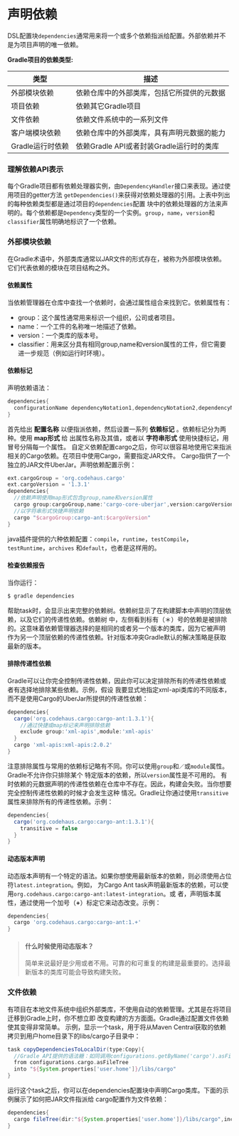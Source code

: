 声明依赖
========================
DSL配置块`dependencies`通常用来将一个或多个依赖指派给配置。外部依赖并不是为项目声明的唯一依赖。

**Gradle项目的依赖类型:**

类型|描述
---|---
外部模块依赖|依赖仓库中的外部类库，包括它所提供的元数据  
项目依赖|依赖其它Gradle项目
文件依赖|依赖文件系统中的一系列文件
客户端模块依赖|依赖仓库中的外部类库，具有声明元数据的能力
Gradle运行时依赖|依赖Gradle API或者封装Gradle运行时的类库

### 理解依赖API表示
每个Gradle项目都有依赖处理器实例，由`DependencyHandler`接口来表现。通过使用项目的getter方法
`getDependencies()`来获得对依赖处理器的引用。上表中列出的每种依赖类型都是通过项目的`dependencies`配置
块中的依赖处理器的方法来声明的。每个依赖都是`Dependency`类型的一个实例。`group`，`name`，`version`和
`classifier`属性明确地标识了一个依赖。

### 外部模块依赖
在Gradle术语中，外部类库通常以JAR文件的形式存在，被称为外部模块依赖。它们代表依赖的模块在项目结构之外。
#### 依赖属性
当依赖管理器在仓库中查找一个依赖时，会通过属性组合来找到它。依赖属性有：
+ group：这个属性通常用来标识一个组织，公司或者项目。
+ name：一个工件的名称唯一地描述了依赖。
+ version：一个类库的版本号。
+ classifier：用来区分具有相同group,name和version属性的工件，但它需要进一步规范（例如运行时环境）。

#### 依赖标记
声明依赖语法：
```gradle
dependencies{
  configurationName dependencyNotation1,dependencyNotation2,dependencyNotation3...
}
```
首先给出 **配置名称** 以便指派依赖，然后设置一系列 **依赖标记** 。依赖标记分为两种。使用 **map形式** 给
出属性名称及其值，或者以 **字符串形式** 使用快捷标记，用冒号分隔每一个属性。
自定义依赖配置cargo之后，你可以很容易地使用它来指派相关的Cargo依赖。在项目中使用Cargo，需要指定JAR文件。
Cargo指供了一个独立的JAR文件UberJar。声明依赖配置示例：
```gradle
ext.cargoGroup = 'org.codehaus.cargo'
ext.cargoVersion = '1.3.1'
dependencies{
  //依赖声明使用map形式包含group,name和version属性
  cargo group:cargoGroup,name:'cargo-core-uberjar',version:cargoVersion
  //以字符串形式快捷声明依赖
  cargo "$cargoGroup:cargo-ant:$cargoVersion"
}
```
java插件提供的六种依赖配置：`compile`，`runtime`，`testCompile`，`testRuntime`，`archives`
和`default`，也者是这样用的。
#### 检查依赖报告
当你运行：
```powershell
$ gradle dependencies
```
帮助task时，会显示出来完整的依赖树。依赖树显示了在构建脚本中声明的顶层依赖，以及它们的传递性依赖。依赖树
中，左侧看到标有（＊）号的依赖是被排除的。这意味着依赖管理器选择的是相同的或者另一个版本的类库，因为它被声明
作为另一个顶层依赖的传递性依赖。针对版本冲突Gradle默认的解决策略是获取最新的版本。
#### 排除传递性依赖
Gradle可以让你完全控制传递性依赖，因此你可以决定排除所有的传递性依赖或者有选择地排除某些依赖。示例，假设
我要显式地指定xml-api类库的不同版本，而不是使用Cargo的UberJar所提供的传递性依赖：
```gradle
dependencies{
  cargo('org.codehaus.cargo:cargo-ant:1.3.1'){
    //通过快捷或map标记来声明排除依赖
    exclude group:'xml-apis',module:'xml-apis'
  }
  cargo 'xml-apis:xml-apis:2.0.2'
}
```
注意排除属性与常用的依赖标记略有不同。你可以使用`group`和`／`或`module`属性。Gradle不允许你只排除某个
特定版本的依赖，所以`version`属性是不可用的。
有时依赖的元数据声明的传递性依赖在仓库中不存在。因此，构建会失败。当你想要完全控制传递性依赖的时候才会发生这种
情况。Gradle让你通过使用`transitive`属性来排除所有的传递性依赖。示例：
```gradle
dependencies{
  cargo('org.codehaus.cargo:cargo-ant:1.3.1'){
    transitive = false
  }
}
```
#### 动态版本声明
动态版本声明有一个特定的语法。如果你想使用最新版本的依赖，则必须使用占位符`latest.integration`。例如，
为Cargo Ant task声明最新版本的依赖，可以使用`org.codehaus.cargo:cargo-ant:latest-integration`。或
者，声明版本属性，通过使用一个加号（**+**）标定它来动态改变。示例：
```gradle
dependencies{
  cargo 'org.codehaus.cargo:cargo-ant:1.+'
}
```
> #### 什么时候使用动态版本？
> 简单来说最好是少用或者不用。可靠的和可重复的构建是最重要的。选择最新版本的类库可能会导致构建失败。

### 文件依赖
有项目在本地文件系统中组织外部类库，不使用自动的依赖管理。尤其是在将项目迁移到Gradle上时，你不想立即
改变构建的方方面面。Gradle通过配置文件依赖使其变得非常简单。
示例，显示一个task，用于将从Maven Central获取的依赖拷贝到用户home目录下的libs/cargo子目录中：
```gradle
task copyDependenciesToLocalDir(type:Copy){
  //Gradle API提供的语法糖：如同调用configurations.getByName('cargo').asFileTree
  from configurations.cargo.asFileTree
  into "${System.properties['user.home']}/libs/cargo"
}
```
运行这个task之后，你可以在dependencies配置块中声明Cargo类库。下面的示例展示了如何把JAR文件指派给
cargo配置作为文件依赖：
```gradle
dependencies{
  cargo fileTree(dir:"${System.properties['user.home']}/libs/cargo",include:'*.jar')
}
```
